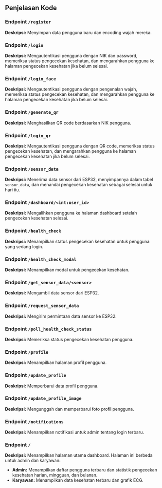 ## Penjelasan Kode

### Endpoint `/register`
**Deskripsi:**
Menyimpan data pengguna baru dan encoding wajah mereka.

### Endpoint `/login`
**Deskripsi:**
Mengautentikasi pengguna dengan NIK dan password, memeriksa status pengecekan kesehatan, dan mengarahkan pengguna ke halaman pengecekan kesehatan jika belum selesai.

### Endpoint `/login_face`
**Deskripsi:**
Mengautentikasi pengguna dengan pengenalan wajah, memeriksa status pengecekan kesehatan, dan mengarahkan pengguna ke halaman pengecekan kesehatan jika belum selesai.

### Endpoint `/generate_qr`
**Deskripsi:**
Menghasilkan QR code berdasarkan NIK pengguna.

### Endpoint `/login_qr`
**Deskripsi:**
Mengautentikasi pengguna dengan QR code, memeriksa status pengecekan kesehatan, dan mengarahkan pengguna ke halaman pengecekan kesehatan jika belum selesai.

### Endpoint `/sensor_data`
**Deskripsi:**
Menerima data sensor dari ESP32, menyimpannya dalam tabel `sensor_data`, dan menandai pengecekan kesehatan sebagai selesai untuk hari itu.

### Endpoint `/dashboard/<int:user_id>`
**Deskripsi:**
Mengalihkan pengguna ke halaman dashboard setelah pengecekan kesehatan selesai.

### Endpoint `/health_check`
**Deskripsi:**
Menampilkan status pengecekan kesehatan untuk pengguna yang sedang login.

### Endpoint `/health_check_modal`
**Deskripsi:**
Menampilkan modal untuk pengecekan kesehatan.

### Endpoint `/get_sensor_data/<sensor>`
**Deskripsi:**
Mengambil data sensor dari ESP32.

### Endpoint `/request_sensor_data`
**Deskripsi:**
Mengirim permintaan data sensor ke ESP32.

### Endpoint `/poll_health_check_status`
**Deskripsi:**
Memeriksa status pengecekan kesehatan pengguna.

### Endpoint `/profile`
**Deskripsi:**
Menampilkan halaman profil pengguna.

### Endpoint `/update_profile`
**Deskripsi:**
Memperbarui data profil pengguna.

### Endpoint `/update_profile_image`
**Deskripsi:**
Mengunggah dan memperbarui foto profil pengguna.

### Endpoint `/notifications`
**Deskripsi:**
Menampilkan notifikasi untuk admin tentang login terbaru.

### Endpoint `/`
**Deskripsi:**
Menampilkan halaman utama dashboard. Halaman ini berbeda untuk admin dan karyawan:
- **Admin:** Menampilkan daftar pengguna terbaru dan statistik pengecekan kesehatan harian, mingguan, dan bulanan.
- **Karyawan:** Menampilkan data kesehatan terbaru dan grafik ECG.